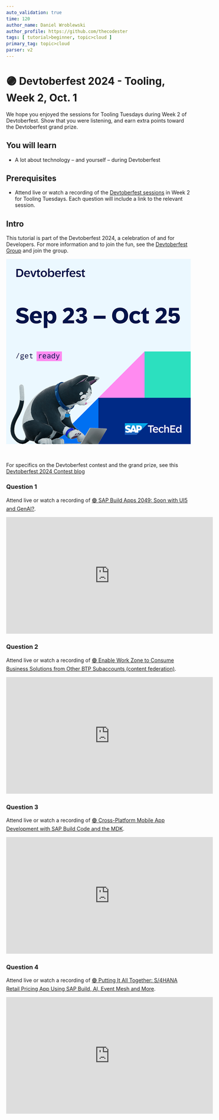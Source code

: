 ```yaml
---
auto_validation: true
time: 120
author_name: Daniel Wroblewski
author_profile: https://github.com/thecodester
tags: [ tutorial>beginner, topic>cloud ]
primary_tag: topic>cloud
parser: v2
---
```


# 🟣 Devtoberfest 2024 - Tooling, Week 2, Oct. 1
<!-- description --> We hope you enjoyed the sessions for Tooling Tuesdays during Week 2 of Devtoberfest. Show that you were listening, and earn extra points toward the Devtoberfest grand prize.  
 
## You will learn
- A lot about technology – and yourself – during Devtoberfest

## Prerequisites
- Attend live or watch a recording of the [Devtoberfest sessions](https://community.sap.com/t5/devtoberfest/eb-p/devtoberfest-events) in Week 2 for Tooling Tuesdays. Each question will include a link to the relevant session. 


## Intro
This tutorial is part of the Devtoberfest 2024, a celebration of and for Developers. For more information and to join the fun, see the [Devtoberfest Group](https://groups.community.sap.com/t5/devtoberfest/gh-p/Devtoberfest) and join the group.

![Devtoberfest](promo-image-kasimir-square.png) 

&nbsp;

For specifics on the Devtoberfest contest and the grand prize, see this [Devtoberfest 2024 Contest blog](https://community.sap.com/t5/devtoberfest-blog-posts/devtoberfest-2024-contest/ba-p/13781593)

  


### Question 1 
Attend live or watch a recording of [🟣 SAP Build Apps 2049: Soon with UI5 and GenAI?](https://www.youtube.com/watch?v=a-ha-Ef171o). 

<iframe width="560" height="315" src="https://www.youtube.com/embed/a-ha-Ef171o" frameborder="0" allowfullscreen></iframe>

 
### Question 2 
Attend live or watch a recording of [🟣 Enable Work Zone to Consume Business Solutions from Other BTP Subaccounts (content federation)](https://www.youtube.com/watch?v=rSw0BVHQzV0). 

<iframe width="560" height="315" src="https://www.youtube.com/embed/rSw0BVHQzV0" frameborder="0" allowfullscreen></iframe>



### Question 3 
Attend live or watch a recording of [🟣 Cross-Platform Mobile App Development with SAP Build Code and the MDK](https://www.youtube.com/watch?v=qrrVh2AewCc). 

<iframe width="560" height="315" src="https://www.youtube.com/embed/qrrVh2AewCc" frameborder="0" allowfullscreen></iframe>



### Question 4 
Attend live or watch a recording of [🟣 Putting It All Together: S/4HANA Retail Pricing App Using SAP Build, AI, Event Mesh and More](https://www.youtube.com/watch?v=JUSURObhSuk). 

<iframe width="560" height="315" src="https://www.youtube.com/embed/JUSURObhSuk" frameborder="0" allowfullscreen></iframe>

